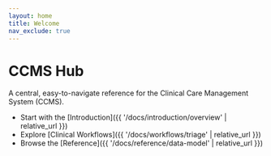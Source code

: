 ```yaml
---
layout: home
title: Welcome
nav_exclude: true
---
```


# CCMS Hub

A central, easy-to-navigate reference for the Clinical Care Management System (CCMS).

- Start with the [Introduction]({{ '/docs/introduction/overview' | relative_url }})
- Explore [Clinical Workflows]({{ '/docs/workflows/triage' | relative_url }})
- Browse the [Reference]({{ '/docs/reference/data-model' | relative_url }})
